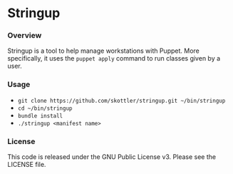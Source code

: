 # Stringup

### Overview
Stringup is a tool to help manage workstations with Puppet. More
specifically, it uses the `puppet apply` command to run classes given by
a user.

### Usage
* `git clone https://github.com/skottler/stringup.git ~/bin/stringup`
* `cd ~/bin/stringup`
* `bundle install`
* `./stringup <manifest name>`

### License
This code is released under the GNU Public License v3. Please see the LICENSE file.
